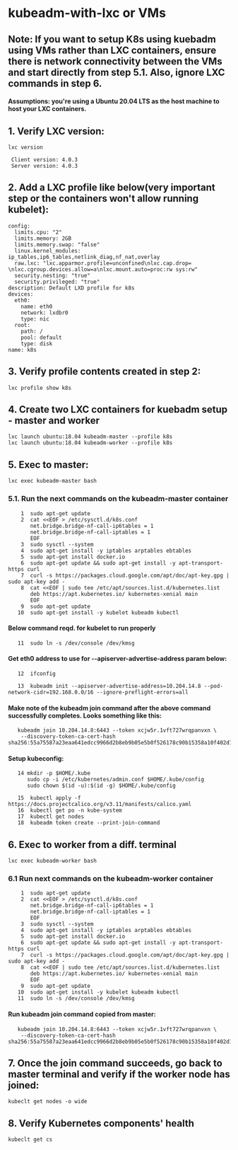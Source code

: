 # kubeadm-with-lxc or VMs

## Note: If you want to setup K8s using kuebadm using VMs rather than LXC containers, ensure there is network connectivity between the VMs and start directly from step 5.1. Also, ignore LXC commands in step 6.


#### Assumptions: you're using a Ubuntu 20.04 LTS as the host machine to host your LXC containers.


## 1. Verify LXC version:

`lxc version`

```
 Client version: 4.0.3
 Server version: 4.0.3
```

## 2. Add a LXC profile like below(very important step or the containers won't allow running kubelet):

```
config:
  limits.cpu: "2"
  limits.memory: 2GB
  limits.memory.swap: "false"
  linux.kernel_modules: ip_tables,ip6_tables,netlink_diag,nf_nat,overlay
  raw.lxc: "lxc.apparmor.profile=unconfined\nlxc.cap.drop= \nlxc.cgroup.devices.allow=a\nlxc.mount.auto=proc:rw sys:rw"
  security.nesting: "true"
  security.privileged: "true"
description: Default LXD profile for k8s
devices:
  eth0:
    name: eth0
    network: lxdbr0
    type: nic
  root:
    path: /
    pool: default
    type: disk
name: k8s
```

## 3. Verify profile contents created in step 2:
 
`lxc profile show k8s`

## 4. Create two LXC containers for kuebadm setup - master and worker

```
lxc launch ubuntu:18.04 kubeadm-master --profile k8s
lxc launch ubuntu:18.04 kubeadm-worker --profile k8s
```

## 5. Exec to master:

`lxc exec kubeadm-master bash`

### 5.1. Run the next commands on the kubeadm-master container

```
    1  sudo apt-get update
    2  cat <<EOF > /etc/sysctl.d/k8s.conf
       net.bridge.bridge-nf-call-ip6tables = 1
       net.bridge.bridge-nf-call-iptables = 1
       EOF
    3  sudo sysctl --system
    4  sudo apt-get install -y iptables arptables ebtables
    5  sudo apt-get install docker.io
    6  sudo apt-get update && sudo apt-get install -y apt-transport-https curl
    7  curl -s https://packages.cloud.google.com/apt/doc/apt-key.gpg | sudo apt-key add -
    8  cat <<EOF | sudo tee /etc/apt/sources.list.d/kubernetes.list
       deb https://apt.kubernetes.io/ kubernetes-xenial main
       EOF
    9  sudo apt-get update
   10  sudo apt-get install -y kubelet kubeadm kubectl
```   

####   Below command reqd. for kubelet to run properly

``` 
   11  sudo ln -s /dev/console /dev/kmsg
```

####   Get eth0 address to use for --apiserver-advertise-address param below:

```   
   12  ifconfig
```   
   
```
   13  kubeadm init --apiserver-advertise-address=10.204.14.8 --pod-network-cidr=192.168.0.0/16 --ignore-preflight-errors=all
```   
   
####   Make note of the kubeadm join command after the above command successfully completes. Looks something like this:

```   
   kubeadm join 10.204.14.8:6443 --token xcjw5r.1vft727wrqpanvxn \
    --discovery-token-ca-cert-hash sha256:55a75587a23eaa641edcc9966d2b8eb9b05e5b0f526178c90b15358a10f402d1
```
   
####   Setup kubeconfig:

```   
   14 mkdir -p $HOME/.kube
      sudo cp -i /etc/kubernetes/admin.conf $HOME/.kube/config
      sudo chown $(id -u):$(id -g) $HOME/.kube/config
```

```   
   15  kubectl apply -f https://docs.projectcalico.org/v3.11/manifests/calico.yaml
   16  kubectl get po -n kube-system
   17  kubectl get nodes
   18  kubeadm token create --print-join-command
```

## 6. Exec to worker from a diff. terminal

`lxc exec kubeadm-worker bash`

### 6.1 Run next commands on the kubeadm-worker container

```
    1  sudo apt-get update
    2  cat <<EOF > /etc/sysctl.d/k8s.conf
       net.bridge.bridge-nf-call-ip6tables = 1
       net.bridge.bridge-nf-call-iptables = 1
       EOF
    3  sudo sysctl --system
    4  sudo apt-get install -y iptables arptables ebtables
    5  sudo apt-get install docker.io
    6  sudo apt-get update && sudo apt-get install -y apt-transport-https curl
    7  curl -s https://packages.cloud.google.com/apt/doc/apt-key.gpg | sudo apt-key add -
    8  cat <<EOF | sudo tee /etc/apt/sources.list.d/kubernetes.list
       deb https://apt.kubernetes.io/ kubernetes-xenial main
       EOF
    9  sudo apt-get update
   10  sudo apt-get install -y kubelet kubeadm kubectl
   11  sudo ln -s /dev/console /dev/kmsg
```   
####   Run kubeadm join command copied from master:

```
   kubeadm join 10.204.14.8:6443 --token xcjw5r.1vft727wrqpanvxn \
    --discovery-token-ca-cert-hash sha256:55a75587a23eaa641edcc9966d2b8eb9b05e5b0f526178c90b15358a10f402d1
```
## 7. Once the join command succeeds, go back to master terminal and verify if the worker node has joined:
 
 `kubeclt get nodes -o wide`

## 8. Verify Kubernetes components' health
 
 `kubeclt get cs`
